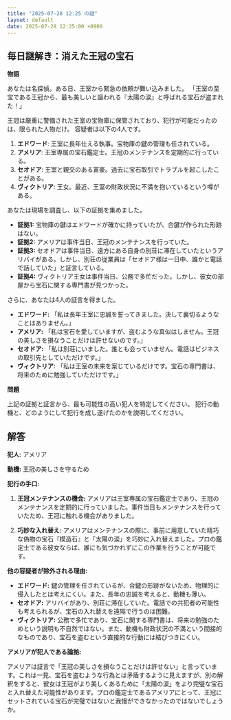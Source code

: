 ```yaml
---
title: "2025-07-28 12:25 の謎"
layout: default
date: 2025-07-28 12:25:00 +0900
---
```

## 毎日謎解き：消えた王冠の宝石

**物語**

あなたは名探偵。ある日、王室から緊急の依頼が舞い込みました。
「王室の至宝である王冠から、最も美しいと謳われる『太陽の涙』と呼ばれる宝石が盗まれた！」

王冠は厳重に警備された王室の宝物庫に保管されており、犯行が可能だったのは、限られた人物だけ。
容疑者は以下の4人です。

1.  **エドワード**: 王室に長年仕える執事。宝物庫の鍵の管理も任されている。
2.  **アメリア**: 王室専属の宝石鑑定士。王冠のメンテナンスを定期的に行っている。
3.  **セオドア**: 王室と親交のある富豪。過去に宝石取引でトラブルを起こしたことがある。
4.  **ヴィクトリア**: 王女。最近、王室の財政状況に不満を抱いているという噂がある。

あなたは現場を調査し、以下の証拠を集めました。

*   **証拠1:** 宝物庫の鍵はエドワードが確かに持っていたが、合鍵が作られた形跡はない。
*   **証拠2:** アメリアは事件当日、王冠のメンテナンスを行っていた。
*   **証拠3:** セオドアは事件当日、遠方にある自身の別荘に滞在していたというアリバイがある。しかし、別荘の従業員は「セオドア様は一日中、誰かと電話で話していた」と証言している。
*   **証拠4:** ヴィクトリア王女は事件当日、公務で多忙だった。しかし、彼女の部屋から宝石に関する専門書が見つかった。

さらに、あなたは4人の証言を得ました。

*   **エドワード:** 「私は長年王室に忠誠を誓ってきました。決して裏切るようなことはありません。」
*   **アメリア:** 「私は宝石を愛していますが、盗むような真似はしません。王冠の美しさを損なうことだけは許せないのです。」
*   **セオドア:** 「私は別荘にいました。誰とも会っていません。電話はビジネスの取引先としていただけです。」
*   **ヴィクトリア:** 「私は王室の未来を案じているだけです。宝石の専門書は、将来のために勉強していただけです。」

**問題**

上記の証拠と証言から、最も可能性の高い犯人を特定してください。
犯行の動機と、どのようにして犯行を成し遂げたのかを説明してください。

## 解答

**犯人:** アメリア

**動機:** 王冠の美しさを守るため

**犯行の手口:**

1.  **王冠メンテナンスの機会:** アメリアは王室専属の宝石鑑定士であり、王冠のメンテナンスを定期的に行っていました。事件当日もメンテナンスを行っていたため、王冠に触れる機会がありました。

2.  **巧妙な入れ替え:** アメリアはメンテナンスの際に、事前に用意していた精巧な偽物の宝石『模造石』と「太陽の涙」を巧妙に入れ替えました。プロの鑑定士である彼女ならば、誰にも気づかれずにこの作業を行うことが可能です。

**他の容疑者が除外される理由:**

*   **エドワード:** 鍵の管理を任されているが、合鍵の形跡がないため、物理的に侵入したとは考えにくい。また、長年の忠誠を考えると、動機も薄い。
*   **セオドア:** アリバイがあり、別荘に滞在していた。電話での共犯者の可能性も考えられるが、宝石の入れ替えを遠隔で行うのは困難。
*   **ヴィクトリア:** 公務で多忙であり、宝石に関する専門書は、将来の勉強のためという説明も不自然ではない。また、動機も財政状況の不満という間接的なものであり、宝石を盗むという直接的な行動には結びつきにくい。

**アメリアが犯人である論拠:**

アメリアは証言で「王冠の美しさを損なうことだけは許せない」と言っています。これは一見、宝石を盗むような行為とは矛盾するように見えますが、別の解釈をすると、彼女は王冠がより美しくあるために「太陽の涙」をより完璧な宝石と入れ替えた可能性があります。プロの鑑定士であるアメリアにとって、王冠にセットされている宝石が完璧ではないと我慢ができなかったのではないでしょうか。
